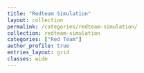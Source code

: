 ```yaml
---
title: "Redteam Simulation"
layout: collection
permalink: /categories/redteam-simulation/
collection: redteam-simulation
categories: ["Red Team"]
author_profile: true
entries_layout: grid
classes: wide
---
```


